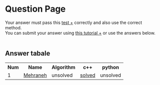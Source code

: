 # Question Page

Your answer must pass this
<a href='./test.md'>test +</a>
correctly and also use the correct method.
<br>
You can submit your answer using
<a href='https://github.com/EnAnsari/bcp-hsu/releases/download/3.0.0/teaching-submit-question.pdf'>this tutorial +</a>
or use the answers below.
<br><br>

## Answer tabale
<table>
  <tr>
    <th>Num</th>
    <th>Name</th>
    <th>Algorithm</th>
    <th>c++</th>
    <th>python</th>
  </tr>
  <tr>
    <td>1</td>
    <td>
        <a href='https://github.com/Mehraneh-seifari'>Mehraneh</a>
    </td>
    <td>unsolved</td>
    <td><a href='./4021277174/Arash.cpp'>solved</a></td>
    <td>unsolved</td>
  </tr>
<table>
  <!-- <td>
      <a href='./STUDENT_ID/FILE_NAME'>solved</a>
  </td> -->
